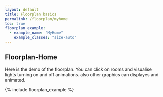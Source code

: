 ```yaml
---
layout: default
title: Floorplan basics
permalink: /floorplan/myhome
toc: true  
floorplan_example:
  - example_name: "MyHome"
    example_classes: "size-auto"
---
```


## Floorplan-Home

Here is the demo of the floorplan. You can click on rooms and visualise lights turning on and off animations. also other graphics can displayes and animated.

{% include floorplan_example %}
